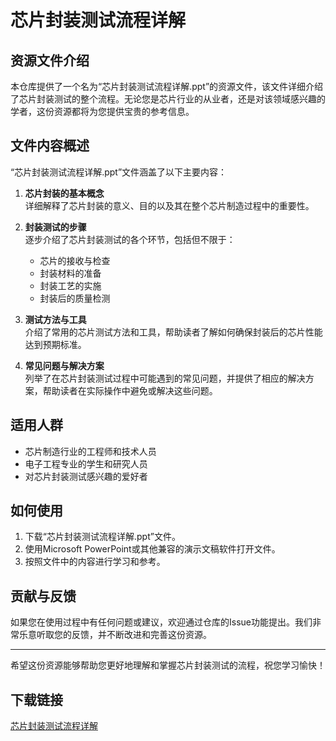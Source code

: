 # 芯片封装测试流程详解

## 资源文件介绍

本仓库提供了一个名为“芯片封装测试流程详解.ppt”的资源文件，该文件详细介绍了芯片封装测试的整个流程。无论您是芯片行业的从业者，还是对该领域感兴趣的学者，这份资源都将为您提供宝贵的参考信息。

## 文件内容概述

“芯片封装测试流程详解.ppt”文件涵盖了以下主要内容：

1. **芯片封装的基本概念**  
   详细解释了芯片封装的意义、目的以及其在整个芯片制造过程中的重要性。

2. **封装测试的步骤**  
   逐步介绍了芯片封装测试的各个环节，包括但不限于：
   - 芯片的接收与检查
   - 封装材料的准备
   - 封装工艺的实施
   - 封装后的质量检测

3. **测试方法与工具**  
   介绍了常用的芯片测试方法和工具，帮助读者了解如何确保封装后的芯片性能达到预期标准。

4. **常见问题与解决方案**  
   列举了在芯片封装测试过程中可能遇到的常见问题，并提供了相应的解决方案，帮助读者在实际操作中避免或解决这些问题。

## 适用人群

- 芯片制造行业的工程师和技术人员
- 电子工程专业的学生和研究人员
- 对芯片封装测试感兴趣的爱好者

## 如何使用

1. 下载“芯片封装测试流程详解.ppt”文件。
2. 使用Microsoft PowerPoint或其他兼容的演示文稿软件打开文件。
3. 按照文件中的内容进行学习和参考。

## 贡献与反馈

如果您在使用过程中有任何问题或建议，欢迎通过仓库的Issue功能提出。我们非常乐意听取您的反馈，并不断改进和完善这份资源。

---

希望这份资源能够帮助您更好地理解和掌握芯片封装测试的流程，祝您学习愉快！

## 下载链接

[芯片封装测试流程详解](https://pan.quark.cn/s/e99c78917f98)